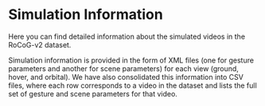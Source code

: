 # Simulation Information

Here you can find detailed information about the simulated videos in the RoCoG-v2 dataset.

Simulation information is provided in the form of XML files (one for gesture parameters and another for scene parameters) for each view (ground, hover, and orbital). We have also consolidated this information into CSV files, where each row corresponds to a video in the dataset and lists the full set of gesture and scene parameters for that video.
